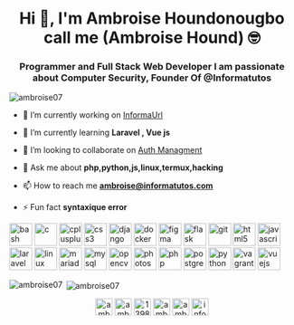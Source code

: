 <h1 align="center">Hi 👋, I'm Ambroise Houndonougbo call me (Ambroise Hound) 🤓</h1>
<h3 align="center">Programmer and Full Stack Web Developer I am passionate about Computer Security, Founder Of @Informatutos</h3>

<p align="left"> <img src="https://komarev.com/ghpvc/?username=ambroise07" alt="ambroise07" /> </p>

- 🔭 I’m currently working on [InformaUrl](https://url.informatutos)

- 🌱 I’m currently learning **Laravel , Vue js**

- 👯 I’m looking to collaborate on [Auth Managment](https://github.com/Ambroise07/Auth-Managment)

- 💬 Ask me about **php,python,js,linux,termux,hacking**

- 📫 How to reach me **ambroise@informatutos.com**

- ⚡ Fun fact **syntaxique error**

<p align="left"><img src="https://www.vectorlogo.zone/logos/gnu_bash/gnu_bash-icon.svg" alt="bash" width="40" height="40"/> <img src="https://devicons.github.io/devicon/devicon.git/icons/c/c-original.svg" alt="c" width="40" height="40"/> <img src="https://devicons.github.io/devicon/devicon.git/icons/cplusplus/cplusplus-original.svg" alt="cplusplus" width="40" height="40"/> <img src="https://devicons.github.io/devicon/devicon.git/icons/css3/css3-original-wordmark.svg" alt="css3" width="40" height="40"/> <img src="https://devicons.github.io/devicon/devicon.git/icons/django/django-original.svg" alt="django" width="40" height="40"/> <img src="https://devicons.github.io/devicon/devicon.git/icons/docker/docker-original-wordmark.svg" alt="docker" width="40" height="40"/> <img src="https://www.vectorlogo.zone/logos/figma/figma-icon.svg" alt="figma" width="40" height="40"/> <img src="https://www.vectorlogo.zone/logos/pocoo_flask/pocoo_flask-icon.svg" alt="flask" width="40" height="40"/> <img src="https://www.vectorlogo.zone/logos/git-scm/git-scm-icon.svg" alt="git" width="40" height="40"/> <img src="https://devicons.github.io/devicon/devicon.git/icons/html5/html5-original-wordmark.svg" alt="html5" width="40" height="40"/> <img src="https://devicons.github.io/devicon/devicon.git/icons/javascript/javascript-original.svg" alt="javascript" width="40" height="40"/> <img src="https://devicons.github.io/devicon/devicon.git/icons/laravel/laravel-plain-wordmark.svg" alt="laravel" width="40" height="40"/> <img src="https://devicons.github.io/devicon/devicon.git/icons/linux/linux-original.svg" alt="linux" width="40" height="40"/> <img src="https://www.vectorlogo.zone/logos/mariadb/mariadb-icon.svg" alt="mariadb" width="40" height="40"/> <img src="https://devicons.github.io/devicon/devicon.git/icons/mysql/mysql-original-wordmark.svg" alt="mysql" width="40" height="40"/> <img src="https://www.vectorlogo.zone/logos/opencv/opencv-icon.svg" alt="opencv" width="40" height="40"/> <img src="https://devicons.github.io/devicon/devicon.git/icons/photoshop/photoshop-plain.svg" alt="photoshop" width="40" height="40"/> <img src="https://devicons.github.io/devicon/devicon.git/icons/php/php-original.svg" alt="php" width="40" height="40"/> <img src="https://devicons.github.io/devicon/devicon.git/icons/postgresql/postgresql-original-wordmark.svg" alt="postgresql" width="40" height="40"/> <img src="https://devicons.github.io/devicon/devicon.git/icons/python/python-original.svg" alt="python" width="40" height="40"/> <img src="https://www.vectorlogo.zone/logos/vagrantup/vagrantup-icon.svg" alt="vagrant" width="40" height="40"/> <img src="https://devicons.github.io/devicon/devicon.git/icons/vuejs/vuejs-original-wordmark.svg" alt="vuejs" width="40" height="40"/></p><p><img align="left" src="https://github-readme-stats.vercel.app/api/top-langs/?username=ambroise07&layout=compact&hide=html" alt="ambroise07" /></p>

<p>&nbsp;<img align="center" src="https://github-readme-stats.vercel.app/api?username=ambroise07&show_icons=true" alt="ambroise07" /></p>

<p align="center">
<a href="https://twitter.com/ambroise_hound" target="blank"><img align="center" src="https://cdn.jsdelivr.net/npm/simple-icons@3.0.1/icons/twitter.svg" alt="ambroise_hound" height="30" width="30" /></a>
<a href="https://linkedin.com/in/ambroise-houndonougbo-948380183" target="blank"><img align="center" src="https://cdn.jsdelivr.net/npm/simple-icons@3.0.1/icons/linkedin.svg" alt="ambroise-houndonougbo-948380183" height="30" width="30" /></a>
<a href="https://stackoverflow.com/users/13985570/ambroise" target="blank"><img align="center" src="https://cdn.jsdelivr.net/npm/simple-icons@3.0.1/icons/stackoverflow.svg" alt="13985570/ambroise" height="30" width="30" /></a>
<a href="https://fb.com/ambroisehdn" target="blank"><img align="center" src="https://cdn.jsdelivr.net/npm/simple-icons@3.0.1/icons/facebook.svg" alt="ambroisehdn" height="30" width="30" /></a>
<a href="https://instagram.com/ambroise_hound" target="blank"><img align="center" src="https://cdn.jsdelivr.net/npm/simple-icons@3.0.1/icons/instagram.svg" alt="ambroise_hound" height="30" width="30" /></a>
<a href="https://www.youtube.com/c/informatutos" target="blank"><img align="center" src="https://cdn.jsdelivr.net/npm/simple-icons@3.0.1/icons/youtube.svg" alt="informatutos" height="30" width="30" /></a>
</p>
